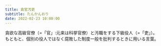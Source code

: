 ```yaml
---
title: 貪官汚吏
subtitle: たんかんおり
date: 2022-02-23 10:00:00
---
```


貪欲な高級官僚（=「官」:元来は科挙官僚）と汚職をする下級役人（=「吏」）。もともと、個別の役人ではなく腐敗した制度一般を批判するときに用いる言葉。

